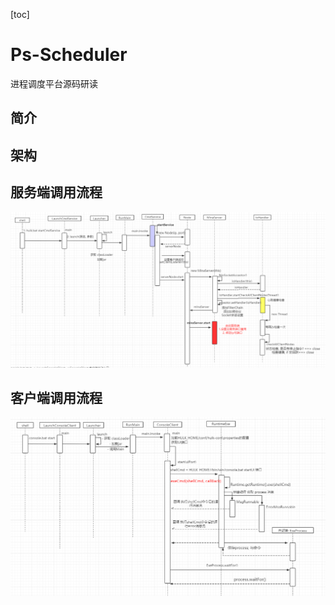 [toc]

# Ps-Scheduler
  进程调度平台源码研读
  
## 简介
  

## 架构

## 服务端调用流程
![server](./img/server01.png)

## 客户端调用流程
![server](./img/client01.png)